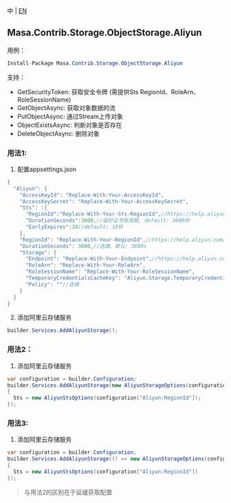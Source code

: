 中 | [EN](README.md)

## Masa.Contrib.Storage.ObjectStorage.Aliyun

用例：

```C#
Install-Package Masa.Contrib.Storage.ObjectStorage.Aliyun
```

支持：

* GetSecurityToken: 获取安全令牌 (需提供Sts RegionId、RoleArn、RoleSessionName)
* GetObjectAsync: 获取对象数据的流
* PutObjectAsync: 通过Stream上传对象
* ObjectExistsAsync: 判断对象是否存在
* DeleteObjectAsync: 删除对象

### 用法1:

1. 配置appsettings.json

``` C#
{
  "Aliyun": {
    "AccessKeyId": "Replace-With-Your-AccessKeyId",
    "AccessKeySecret": "Replace-With-Your-AccessKeySecret",
    "Sts": :{
      "RegionId":"Replace-With-Your-Sts-RegionId",//https://help.aliyun.com/document_detail/371859.html
      "DurationSeconds":3600,//临时证书有效期, default: 3600秒
      "EarlyExpires":10//default: 10秒
    },
    "RegionId": "Replace-With-Your-RegionId",//https://help.aliyun.com/document_detail/371859.html
    "DurationSeconds": 3600,//选填、默认: 3600s
    "Storage": {
      "Endpoint": "Replace-With-Your-Endpoint",//https://help.aliyun.com/document_detail/31837.html
      "RoleArn": "Replace-With-Your-RoleArn",
      "RoleSessionName": "Replace-With-Your-RoleSessionName",
      "TemporaryCredentialsCacheKey": "Aliyun.Storage.TemporaryCredentials",//选填、默认: Aliyun.Storage.TemporaryCredentials
      "Policy": ""//选填
    }
  }
}
```

2. 添加阿里云存储服务

```C#
builder.Services.AddAliyunStorage();
```

### 用法2：

1. 添加阿里云存储服务

```C#
var configuration = builder.Configuration;
builder.Services.AddAliyunStorage(new AliyunStorageOptions(configuration["Aliyun:AccessKeyId"], configuration["Aliyun:AccessKeySecret"], configuration["Aliyun:RoleArn"], configuration["Aliyun:RoleSessionName"])
{
  Sts = new AliyunStsOptions(configuration["Aliyun:RegionId"]);
});
```

### 用法3:

1. 添加阿里云存储服务

```C#
var configuration = builder.Configuration;
builder.Services.AddAliyunStorage(() => new AliyunStorageOptions(configuration["Aliyun:AccessKeyId"], configuration["Aliyun:AccessKeySecret"], configuration["Aliyun:RoleArn"], configuration["Aliyun:RoleSessionName"])
{
  Sts = new AliyunStsOptions(configuration["Aliyun:RegionId"])
});
```

> 与用法2的区别在于延缓获取配置

